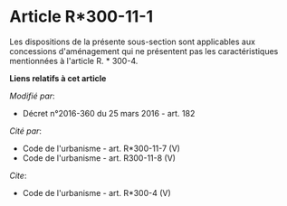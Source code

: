 # Article R*300-11-1

Les dispositions de la présente sous-section sont applicables aux concessions d'aménagement qui ne présentent pas les
caractéristiques mentionnées à l'article R. * 300-4.

**Liens relatifs à cet article**

_Modifié par_:

  - Décret n°2016-360 du 25 mars 2016 - art. 182

_Cité par_:

  - Code de l'urbanisme - art. R*300-11-7 (V)
  - Code de l'urbanisme - art. R300-11-8 (V)

_Cite_:

  - Code de l'urbanisme - art. R*300-4 (V)
